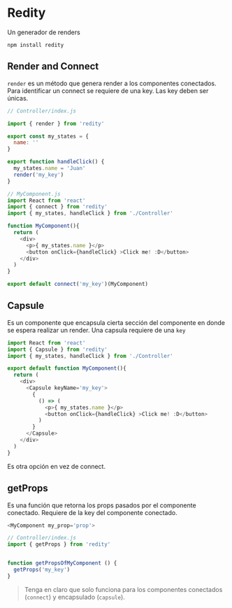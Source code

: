 Redity
========

Un generador de renders

```
npm install redity
```

## Render and Connect

`render` es un método que genera render a los componentes conectados. Para identificar un connect se requiere de una key. Las key deben ser únicas.

```js
// Controller/index.js

import { render } from 'redity'

export const my_states = {
  name: ''
}

export function handleClick() {
  my_states.name = 'Juan'
  render('my_key')
}
```

```js
// MyComponent.js
import React from 'react'
import { connect } from 'redity'
import { my_states, handleClick } from './Controller'

function MyComponent(){
  return (
    <div>
      <p>{ my_states.name }</p>
      <button onClick={handleClick} >Click me! :D</button>
    </div>
  )
}

export default connect('my_key')(MyComponent)
```

## Capsule

Es un componente que encapsula cierta sección del componente en donde se espera realizar un render. Una capsula requiere de una `key`


```js
import React from 'react'
import { Capsule } from 'redity'
import { my_states, handleClick } from './Controller'

export default function MyComponent(){
  return (
    <div>
      <Capsule keyName='my_key'>
        {
          () => (
            <p>{ my_states.name }</p>
            <button onClick={handleClick} >Click me! :D</button>
          )
        }      
      </Capsule>
    </div>
  )
}
```

Es otra opción en vez de connect.


## getProps

Es una función que retorna los props pasados por el componente conectado. Requiere de la key del componente conectado.

```js
<MyComponent my_prop='prop'>
```
```js
// Controller/index.js
import { getProps } from 'redity'


function getPropsOfMyComponent () {
  getProps('my_key')
}
```

> Tenga en claro que solo funciona para los componentes conectados (`connect`) y encapsulado (`capsule`).
